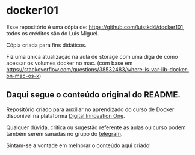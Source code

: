 # docker101

Esse repositório é uma cópia de: https://github.com/luistkd4/docker101, todos os créditos são do Luis Miguel.

Cópia criada para fins didáticos.

Fiz uma única atualização na aula de storage com uma diga de como acessar os volumes docker no mac. (com base em https://stackoverflow.com/questions/38532483/where-is-var-lib-docker-on-mac-os-x)

## Daqui segue o conteúdo original do README.

Repositório criado para auxiliar no aprendizado do curso de Docker disponível na plataforma [Digital Innovation One](https://digitalinnovation.one/).

Qualquer dúvida, critica ou sugestão referente as aulas ou curso podem também serem sanadas no grupo do [telegram](https://t.me/joinchat/GzbydxdJZF0ZV-PCxcQdSQ).

Sintam-se a vontade em melhorar o conteúdo aqui criado!
